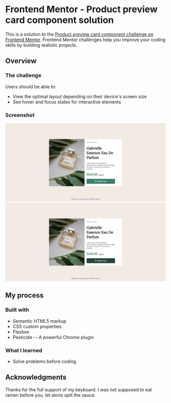 # Frontend Mentor - Product preview card component solution

This is a solution to the [Product preview card component challenge on Frontend Mentor](https://www.frontendmentor.io/challenges/product-preview-card-component-GO7UmttRfa). Frontend Mentor challenges help you improve your coding skills by building realistic projects. 

## Overview

### The challenge

Users should be able to:

- View the optimal layout depending on their device's screen size
- See hover and focus states for interactive elements

### Screenshot

![Screenshot](images/product-screenshot.png)
![Active-Screenshot](images/product-active-screenshot.png)

## My process

### Built with

- Semantic HTML5 markup
- CSS custom properties
- Flexbox
- Pesticide -- A powerful Chrome plugin

### What I learned

- Solve problems before coding


## Acknowledgments

Thanks for the full support of my keyboard. I was not supposed to eat ramen before you, let alone spill the sauce.
